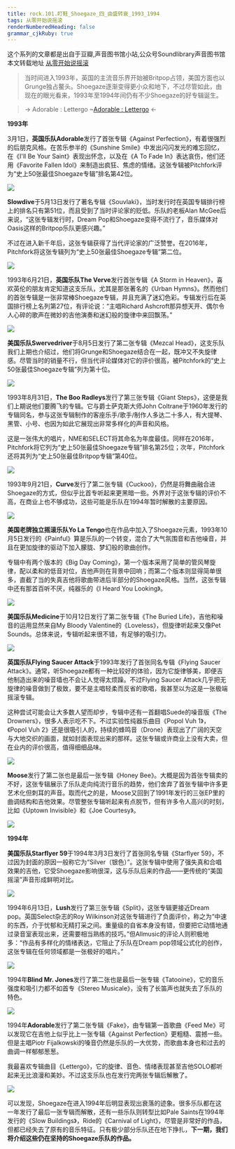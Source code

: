 ```yaml
---
title: rock.101.盯鞋_Shoegaze_四_由盛转衰_1993_1994
tags: 从零开始说摇滚
renderNumberedHeading: false
grammar_cjkRuby: true
---
```


这个系列的文章都是出自于豆瓣,声音图书馆小站,公众号Soundlibrary声音图书馆
本文转载地址 [从零开始说摇滚](https://mp.weixin.qq.com/s?__biz=MzIwMDg0Mzc1NQ==&mid=2247491529&idx=2&sn=cd8b8b0ccb6f92cd41645a6fbf1e1d2a&scene=19#wechat_redirect)

> 当时间进入1993年，英国的主流音乐界开始被Britpop占领，美国方面也以Grunge独占鳌头。Shoegaze逐渐变得更小众和地下，不过尽管如此，由现在的眼光看来，1993年至1994年间仍有不少Shoegaze的好专辑诞生。

> -> Adorable : Lettergo
> ~[Adorable : Lettergo](https://music.163.com/song/media/outer/url?id=3893246) <-

**1993年**

3月1日，**英国乐队Adorable**发行了首张专辑《Against Perfection》，有着很强烈的后朋克风格。在苦乐参半的《Sunshine Smile》中发出闪闪发光的难忘回忆，在《I'll Be Your Saint》表现出怀念，以及在《A To Fade In》表达哀伤，他们还用《Favorite Fallen Idol》来制造出疯狂、焦虑的情绪。这张专辑被Pitchfork评为“史上50张最佳Shoegaze专辑”排名第42位。﻿

![](https://raw.githubusercontent.com/OliverRen/olili_blog_img/master/rock.101.盯鞋_Shoegaze_四_由盛转衰_1993_1994/1637417205639.jpg)

**Slowdive**于5月13日发行了著名专辑《Souvlaki》，当时发行时在英国专辑排行榜上的排名只有第51位，而且受到了当时评论家的贬低。乐队的老板Alan McGee后来说，“这张专辑发行时，Dream Pop和Shoegaze变得不流行了，音乐媒体对Oasis这样的Britpop乐队更感兴趣。”

不过在进入新千年后，这张专辑获得了当代评论家的广泛赞誉。在2016年，Pitchfork将这张专辑列为“史上50张最佳Shoegaze专辑”第二位。

![](https://raw.githubusercontent.com/OliverRen/olili_blog_img/master/rock.101.盯鞋_Shoegaze_四_由盛转衰_1993_1994/1637417205507.jpg)

1993年6月21日，**英国乐队The Verve**发行首张专辑《A Storm in Heaven》，喜欢英伦的朋友肯定知道这支乐队，尤其是那张著名的《Urban Hymns》。然而他们的首张专辑是一张非常棒Shoegaze专辑，并且充满了迷幻色彩。专辑发行后在英国排行榜上名列第27位，有评论说：“主唱Richard Ashcroft那异想天开、偶尔令人心碎的歌声在微妙的吉他演奏和迷幻般的旋律中来回飘荡。”

![](https://raw.githubusercontent.com/OliverRen/olili_blog_img/master/rock.101.盯鞋_Shoegaze_四_由盛转衰_1993_1994/1637417205838.jpg)

**美国乐队Swervedriver**于8月5日发行了第二张专辑《Mezcal Head》，这支乐队我们上期也介绍过，他们将Grunge和Shoegaze结合在一起，既冲又不失旋律感。尽管当时的销量不行，但当代评论媒体对它的评价很高，被Pitchfork的“史上50张最佳Shoegaze专辑”列为第十位。

![](https://raw.githubusercontent.com/OliverRen/olili_blog_img/master/rock.101.盯鞋_Shoegaze_四_由盛转衰_1993_1994/1637417205567.jpg)

1993年8月31日，**The Boo Radleys**发行了第三张专辑《Giant Steps》，这便是我们上期说他们要腾飞的专辑。它与爵士萨克斯大师John Coltrane于1960年发行的专辑同名，参与这张专辑制作的客座乐手/歌手/制作人多达二十多人，有大提琴、黑管、小号、也因为如此它展现出非常多样化的声音和风格。

这是一张伟大的唱片，NME和SELECT将其命名为年度最佳。同样在2016年，Pitchfork将它列为“史上50张最佳Shoegaze专辑”排名第25位；次年，Pitchfork还将其列为“史上50张最佳Britpop专辑”第40位。

![](https://raw.githubusercontent.com/OliverRen/olili_blog_img/master/rock.101.盯鞋_Shoegaze_四_由盛转衰_1993_1994/1637417205566.jpg)

1993年9月21日，**Curve**发行了第二张专辑《Cuckoo》，仍然是将舞曲融合进Shoegaze的方式，但似乎比首专听起来更黑暗一些。外界对于这张专辑的评价不高，在商业上也不够成功，这些可能是乐队在1994年暂时解散的主要原因。

![](https://raw.githubusercontent.com/OliverRen/olili_blog_img/master/rock.101.盯鞋_Shoegaze_四_由盛转衰_1993_1994/1637417205827.jpg)

**美国老牌独立摇滚乐队Yo La Tengo**也在作品中加入了Shoegaze元素，1993年10月5日发行的《Painful》算是乐队的一个转变，混合了大气氛围音和吉他噪音，并且在更加旋律的驱动下加入朦胧、梦幻般的歌曲创作。

专辑中有两个版本的《Big Day Coming》，第一个版本采用了简单的管风琴旋律，配以柔和的低音对位，吉他声则在背景中回响；而第二个版本则显得简单很多，直截了当的失真吉他将歌曲带进后半部分的Shoegaze风格。当然，这张专辑中还有那首百听不厌，纯器乐的《I Heard You Looking》。

![](https://raw.githubusercontent.com/OliverRen/olili_blog_img/master/rock.101.盯鞋_Shoegaze_四_由盛转衰_1993_1994/1637417205512.jpg)

**美国乐队Medicine**于10月12日发行了第二张专辑《The Buried Life》，吉他和噪音的运用显然来自My Bloody Valentine的《Loveless》，但旋律听起来又像Pet Sounds。总体来说，专辑听起来很不错，有足够的吸引力。

![](https://raw.githubusercontent.com/OliverRen/olili_blog_img/master/rock.101.盯鞋_Shoegaze_四_由盛转衰_1993_1994/1637417205833.jpg)

**英国乐队Flying Saucer Attack**于1993年发行了首张同名专辑《Flying Saucer Attack》。通常，听Shoegaze都有一种比较好的体验，因为它旋律够美，即便吉他制造出来的噪音墙也不会让人觉得太烦躁。不过Flying Saucer Attack几乎把无旋律的噪音做到了极致，要不是主唱轻柔而反省的歌唱，我甚至以为这是一张极端摇滚专辑。

这种尝试可能会让大多数人望而却步，专辑中还有一首翻唱Suede的噪音版《The Drowners》，很多人表示吃不下。不过实验性纯器乐曲目《Popol Vuh 1》，《Popol Vuh 2》还是很吸引人的，持续的蜂鸣音（Drone）表现出了广阔的天空与大地交织的画面，就如封面表现出来的那样。这张专辑或许商业上没有大卖，但在业内的评价很高，值得细细品味。

![](https://raw.githubusercontent.com/OliverRen/olili_blog_img/master/rock.101.盯鞋_Shoegaze_四_由盛转衰_1993_1994/1637417205834.jpg)

**Moose**发行了第二张也是最后一张专辑《Honey Bee》。大概是因为首张专辑卖的不好，这张专辑展示了乐队走向纯流行音乐的趋势，他们舍弃了首张专辑中许多更艺术化但刺耳的声音。取而代之的是，Moose又回到了1991年发行的三张EP里的曲调结构和吉他效果。尽管整张专辑听起来有点脱节，但有许多令人高兴的时刻，比如《Uptown Invisible》和《Joe Courtesy》。

![](https://raw.githubusercontent.com/OliverRen/olili_blog_img/master/rock.101.盯鞋_Shoegaze_四_由盛转衰_1993_1994/1637417205837.jpg)

**1994年**

**美国乐队Starflyer 59**于1994年3月3日发行了首张同名专辑《Starflyer 59》，不过因为封面的原因一般称它为“Silver（银色）”。这张专辑中使用了强失真和合唱效果的吉他，它受Shoegaze影响很深，这与乐队后来的作品——更传统的“美国摇滚”声音形成鲜明对比。

![](https://raw.githubusercontent.com/OliverRen/olili_blog_img/master/rock.101.盯鞋_Shoegaze_四_由盛转衰_1993_1994/1637417205565.jpg)

1994年6月13日，**Lush**发行了第三张专辑《Split》，这张专辑更接近Dream pop。英国Select杂志的Roy Wilkinson对这张专辑进行了负面评价，称之为“中速的东西，介于忧郁和无精打采之间。重量级的自省本身没有错，但要把它动情地通过录音室表现出来，还需要相当熟练的技巧。”但Allmusic的评论人则积极地多：“作品有多样化的情绪表达，它阻止了乐队在Dream pop领域公式化的创作，这张专辑在任何领域都是一张极好的唱片。”

![](https://raw.githubusercontent.com/OliverRen/olili_blog_img/master/rock.101.盯鞋_Shoegaze_四_由盛转衰_1993_1994/1637417205835.jpg)

1994年**Blind Mr. Jones**发行了第二张也是最后一张专辑《Tatooine》，它的音乐强度和吸引力都不如首专《Stereo Musicale》，没有了长笛声也就失去了乐队的特色。

![](https://raw.githubusercontent.com/OliverRen/olili_blog_img/master/rock.101.盯鞋_Shoegaze_四_由盛转衰_1993_1994/1637417205836.jpg)

1994年**Adorable**发行了第二张专辑《Fake》，由专辑第一首歌曲《Feed Me》可以发现它在吉他上似乎比上一张专辑《Against Perfection》更粗糙、震撼一些。但是主唱Piotr Fijalkowski的嗓音仍然是乐队的一大优势，而歌曲本身也和过去的曲调一样郁郁葱葱。

我最喜欢专辑曲目《Lettergo》，它的旋律、音色、情绪表现甚至吉他SOLO都听起来无比浪漫和美妙。不过这支乐队也在发行完两张专辑后解散了。

![](https://raw.githubusercontent.com/OliverRen/olili_blog_img/master/rock.101.盯鞋_Shoegaze_四_由盛转衰_1993_1994/1637417205846.jpg)

可以发现，Shoegaze在进入1994年后明显表现出衰落的迹象。很多乐队都在这一年发行了最后一张专辑而解散，还有一些乐队则转型比如Pale Saints在1994年发行的《Slow Buildings》，Ride的《Carnival of Light》，尽管是非常好的作品，但都已经失去了原有的音乐特征。只有极少部分乐队还在地下挣扎，**下一期，我们将介绍这些仍在坚持的Shoegaze乐队的作品。**